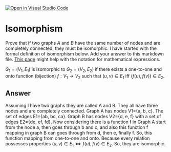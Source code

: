 [![Open in Visual Studio Code](https://classroom.github.com/assets/open-in-vscode-718a45dd9cf7e7f842a935f5ebbe5719a5e09af4491e668f4dbf3b35d5cca122.svg)](https://classroom.github.com/online_ide?assignment_repo_id=12590783&assignment_repo_type=AssignmentRepo)
# Isomorphism

Prove that if two graphs $A$ and $B$ have the same number of nodes and are
completely connected, they must be isomorphic. I have started with the formal
definition of isomorphism below. Add your answer to this markdown file. [This
page](https://docs.github.com/en/get-started/writing-on-github/working-with-advanced-formatting/writing-mathematical-expressions)
might help with the notation for mathematical expressions.

$G_1=(V_1 , E_1)$ is isomorphic to $G_2 = (V_2, E_2)$ if there exists a
one-to-one and onto function (bijection) $f: V_1 \rightarrow V_2$ such that $(u,v)
\in E_1$ iff $(f(u),f(v)) \in E_2$.

## Answer

Assuming I have two graphs they are called A and B. They all have three nodes and are completely connected. Graph A has nodes V1={a, b, c}. The set of edges E1={ab, bc, ca}. Graph B has nodes V2={d, e, f} with a set of edges E2={de, ef, fd}. Now considering there is a function f in Graph A start from the node a, then goes through b and c; and also this function f mapping in graph B can goes through from d, then e, finally f. So, this function mapping from one-to-one and onto. Because every relation possesses properties ${(u,v)} \in E_1 \iff {f(u),f(v)} \in E_2$. So, they are isomorphic.
